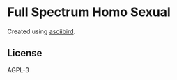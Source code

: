 # Full Spectrum Homo Sexual

Created using [asciibird](https://asciibird.jewbird.live/).

## License

AGPL-3
